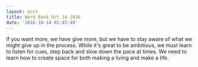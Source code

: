 ```yaml
---
layout: post
title: Word Bank Oct 14 2016
date: '2016-10-14 01:45:40'
---
```


If you want more, we have give more, but we have to stay aware of what we might give up in the process. While it's great to be ambitious, we must learn to listen for cues, step back and slow down the pace at times. We need to learn how to create space for both making a living and make a life. 